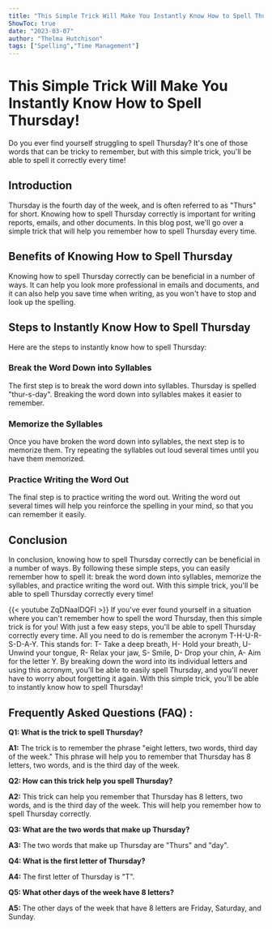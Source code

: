 ```yaml
---
title: "This Simple Trick Will Make You Instantly Know How to Spell Thursday!"
ShowToc: true 
date: "2023-03-07"
author: "Thelma Hutchison" 
tags: ["Spelling","Time Management"]
---
```

# This Simple Trick Will Make You Instantly Know How to Spell Thursday!

Do you ever find yourself struggling to spell Thursday? It's one of those words that can be tricky to remember, but with this simple trick, you'll be able to spell it correctly every time!

## Introduction

Thursday is the fourth day of the week, and is often referred to as "Thurs" for short. Knowing how to spell Thursday correctly is important for writing reports, emails, and other documents. In this blog post, we'll go over a simple trick that will help you remember how to spell Thursday every time.

## Benefits of Knowing How to Spell Thursday

Knowing how to spell Thursday correctly can be beneficial in a number of ways. It can help you look more professional in emails and documents, and it can also help you save time when writing, as you won't have to stop and look up the spelling.

## Steps to Instantly Know How to Spell Thursday

Here are the steps to instantly know how to spell Thursday:

### Break the Word Down into Syllables

The first step is to break the word down into syllables. Thursday is spelled "thur-s-day". Breaking the word down into syllables makes it easier to remember.

### Memorize the Syllables

Once you have broken the word down into syllables, the next step is to memorize them. Try repeating the syllables out loud several times until you have them memorized.

### Practice Writing the Word Out

The final step is to practice writing the word out. Writing the word out several times will help you reinforce the spelling in your mind, so that you can remember it easily.

## Conclusion

In conclusion, knowing how to spell Thursday correctly can be beneficial in a number of ways. By following these simple steps, you can easily remember how to spell it: break the word down into syllables, memorize the syllables, and practice writing the word out. With this simple trick, you'll be able to spell Thursday correctly every time!

{{< youtube ZqDNaaIDQFI >}} 
If you've ever found yourself in a situation where you can't remember how to spell the word Thursday, then this simple trick is for you! With just a few easy steps, you'll be able to spell Thursday correctly every time. All you need to do is remember the acronym T-H-U-R-S-D-A-Y. This stands for: T- Take a deep breath, H- Hold your breath, U- Unwind your tongue, R- Relax your jaw, S- Smile, D- Drop your chin, A- Aim for the letter Y. By breaking down the word into its individual letters and using this acronym, you'll be able to easily spell Thursday, and you'll never have to worry about forgetting it again. With this simple trick, you'll be able to instantly know how to spell Thursday!

## Frequently Asked Questions (FAQ) :
**Q1: What is the trick to spell Thursday?**

**A1:** The trick is to remember the phrase "eight letters, two words, third day of the week." This phrase will help you to remember that Thursday has 8 letters, two words, and is the third day of the week.

**Q2: How can this trick help you spell Thursday?**

**A2:** This trick can help you remember that Thursday has 8 letters, two words, and is the third day of the week. This will help you remember how to spell Thursday correctly.

**Q3: What are the two words that make up Thursday?**

**A3:** The two words that make up Thursday are "Thurs" and "day".

**Q4: What is the first letter of Thursday?**

**A4:** The first letter of Thursday is "T".

**Q5: What other days of the week have 8 letters?**

**A5:** The other days of the week that have 8 letters are Friday, Saturday, and Sunday.





